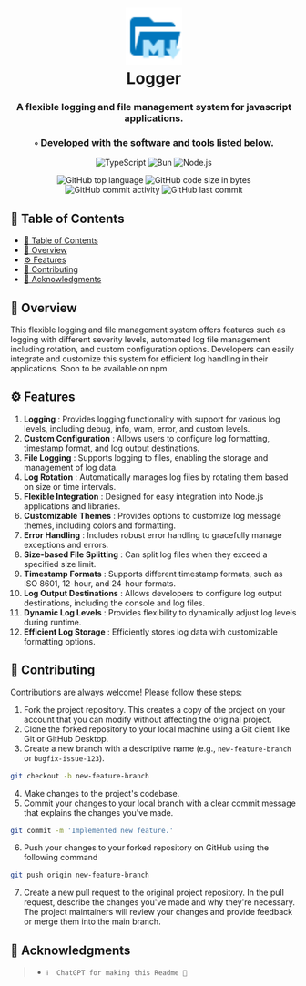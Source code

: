<div align="center">
<h1 align="center">
<img src="https://raw.githubusercontent.com/PKief/vscode-material-icon-theme/ec559a9f6bfd399b82bb44393651661b08aaf7ba/icons/folder-markdown-open.svg" width="100" />
<br>Logger
</h1>
<h3>
A flexible logging and file management system for javascript applications.
</h3>
<h3>◦ Developed with the software and tools listed below.</h3>

<p align="center">
<img src="https://img.shields.io/badge/TypeScript-3178C6.svg?style&logo=TypeScript&logoColor=white" alt="TypeScript" />
<img src="https://img.shields.io/badge/Bun-282A36.svg?style&logo=Bun&logoColor=white" alt="Bun" />
<img src="https://img.shields.io/badge/Node.js-339933.svg?style&logo=Node.js&logoColor=white" alt="Node.js" />

</p>
<img src="https://img.shields.io/github/languages/top/PriyanKishoreMS/Logger?style&color=5D6D7E" alt="GitHub top language" />
<img src="https://img.shields.io/github/languages/code-size/PriyanKishoreMS/Logger?style&color=5D6D7E" alt="GitHub code size in bytes" />
<img src="https://img.shields.io/github/commit-activity/m/PriyanKishoreMS/Logger?style&color=5D6D7E" alt="GitHub commit activity" />
<img src="https://img.shields.io/github/last-commit/PriyanKishoreMS/Logger?style&color=5D6D7E" alt="GitHub last commit" />
</div>


## 📒 Table of Contents

- [📒 Table of Contents](#-table-of-contents)
- [📍 Overview](#-overview)
- [⚙️ Features](#️-features)
- [🤝 Contributing](#-contributing)
- [👏 Acknowledgments](#-acknowledgments)


## 📍 Overview

This flexible logging and file management system offers features such as logging with different severity levels, automated log file management including rotation, and custom configuration options. Developers can easily integrate and customize this system for efficient log handling in their applications. Soon to be available on npm.

## ⚙️ Features

1. **Logging** : Provides logging functionality with support for various log levels, including debug, info, warn, error, and custom levels.
2. **Custom Configuration** : Allows users to configure log formatting, timestamp format, and log output destinations.
3. **File Logging** : Supports logging to files, enabling the storage and management of log data.
4. **Log Rotation** : Automatically manages log files by rotating them based on size or time intervals.
5. **Flexible Integration** : Designed for easy integration into Node.js applications and libraries.
6. **Customizable Themes** : Provides options to customize log message themes, including colors and formatting.
7. **Error Handling** : Includes robust error handling to gracefully manage exceptions and errors.
8. **Size-based File Splitting** : Can split log files when they exceed a specified size limit.
9. **Timestamp Formats** : Supports different timestamp formats, such as ISO 8601, 12-hour, and 24-hour formats.
10. **Log Output Destinations** : Allows developers to configure log output destinations, including the console and log files.
11. **Dynamic Log Levels** : Provides flexibility to dynamically adjust log levels during runtime.
12. **Efficient Log Storage** : Efficiently stores log data with customizable formatting options.


## 🤝 Contributing

Contributions are always welcome! Please follow these steps:

1. Fork the project repository. This creates a copy of the project on your account that you can modify without affecting the original project.
2. Clone the forked repository to your local machine using a Git client like Git or GitHub Desktop.
3. Create a new branch with a descriptive name (e.g., `new-feature-branch` or `bugfix-issue-123`).

```sh
git checkout -b new-feature-branch
```

4. Make changes to the project's codebase.
5. Commit your changes to your local branch with a clear commit message that explains the changes you've made.

```sh
git commit -m 'Implemented new feature.'
```

6. Push your changes to your forked repository on GitHub using the following command

```sh
git push origin new-feature-branch
```

7. Create a new pull request to the original project repository. In the pull request, describe the changes you've made and why they're necessary.
   The project maintainers will review your changes and provide feedback or merge them into the main branch.

## 👏 Acknowledgments

> - `ℹ️  ChatGPT for making this Readme 🥲`

